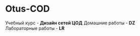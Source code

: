 # Otus-COD
Учебный курс - __Дизайн сетей ЦОД__
Домашние работы - __DZ__  
Лабораторные работы - __LR__ 
